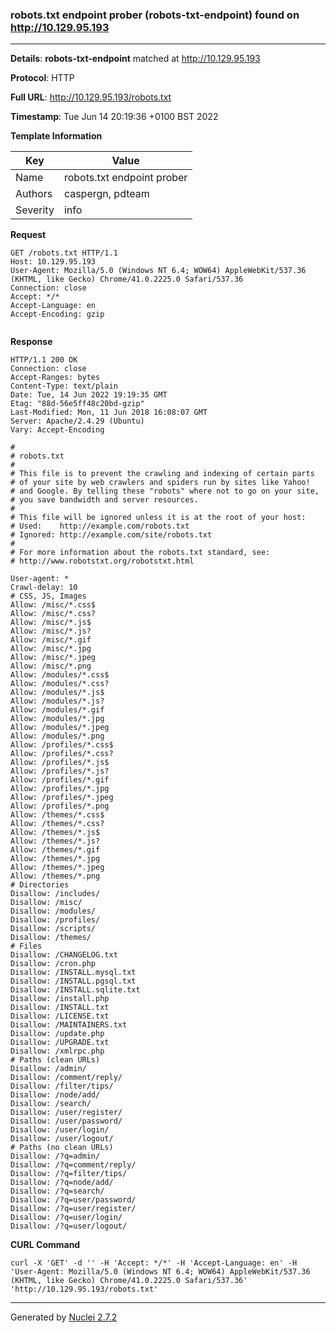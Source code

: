 ### robots.txt endpoint prober (robots-txt-endpoint) found on http://10.129.95.193
---
**Details**: **robots-txt-endpoint**  matched at http://10.129.95.193

**Protocol**: HTTP

**Full URL**: http://10.129.95.193/robots.txt

**Timestamp**: Tue Jun 14 20:19:36 +0100 BST 2022

**Template Information**

| Key | Value |
|---|---|
| Name | robots.txt endpoint prober |
| Authors | caspergn, pdteam |
| Severity | info |

**Request**
```http
GET /robots.txt HTTP/1.1
Host: 10.129.95.193
User-Agent: Mozilla/5.0 (Windows NT 6.4; WOW64) AppleWebKit/537.36 (KHTML, like Gecko) Chrome/41.0.2225.0 Safari/537.36
Connection: close
Accept: */*
Accept-Language: en
Accept-Encoding: gzip


```

**Response**
```http
HTTP/1.1 200 OK
Connection: close
Accept-Ranges: bytes
Content-Type: text/plain
Date: Tue, 14 Jun 2022 19:19:35 GMT
Etag: "88d-56e5ff48c20bd-gzip"
Last-Modified: Mon, 11 Jun 2018 16:08:07 GMT
Server: Apache/2.4.29 (Ubuntu)
Vary: Accept-Encoding

#
# robots.txt
#
# This file is to prevent the crawling and indexing of certain parts
# of your site by web crawlers and spiders run by sites like Yahoo!
# and Google. By telling these "robots" where not to go on your site,
# you save bandwidth and server resources.
#
# This file will be ignored unless it is at the root of your host:
# Used:    http://example.com/robots.txt
# Ignored: http://example.com/site/robots.txt
#
# For more information about the robots.txt standard, see:
# http://www.robotstxt.org/robotstxt.html

User-agent: *
Crawl-delay: 10
# CSS, JS, Images
Allow: /misc/*.css$
Allow: /misc/*.css?
Allow: /misc/*.js$
Allow: /misc/*.js?
Allow: /misc/*.gif
Allow: /misc/*.jpg
Allow: /misc/*.jpeg
Allow: /misc/*.png
Allow: /modules/*.css$
Allow: /modules/*.css?
Allow: /modules/*.js$
Allow: /modules/*.js?
Allow: /modules/*.gif
Allow: /modules/*.jpg
Allow: /modules/*.jpeg
Allow: /modules/*.png
Allow: /profiles/*.css$
Allow: /profiles/*.css?
Allow: /profiles/*.js$
Allow: /profiles/*.js?
Allow: /profiles/*.gif
Allow: /profiles/*.jpg
Allow: /profiles/*.jpeg
Allow: /profiles/*.png
Allow: /themes/*.css$
Allow: /themes/*.css?
Allow: /themes/*.js$
Allow: /themes/*.js?
Allow: /themes/*.gif
Allow: /themes/*.jpg
Allow: /themes/*.jpeg
Allow: /themes/*.png
# Directories
Disallow: /includes/
Disallow: /misc/
Disallow: /modules/
Disallow: /profiles/
Disallow: /scripts/
Disallow: /themes/
# Files
Disallow: /CHANGELOG.txt
Disallow: /cron.php
Disallow: /INSTALL.mysql.txt
Disallow: /INSTALL.pgsql.txt
Disallow: /INSTALL.sqlite.txt
Disallow: /install.php
Disallow: /INSTALL.txt
Disallow: /LICENSE.txt
Disallow: /MAINTAINERS.txt
Disallow: /update.php
Disallow: /UPGRADE.txt
Disallow: /xmlrpc.php
# Paths (clean URLs)
Disallow: /admin/
Disallow: /comment/reply/
Disallow: /filter/tips/
Disallow: /node/add/
Disallow: /search/
Disallow: /user/register/
Disallow: /user/password/
Disallow: /user/login/
Disallow: /user/logout/
# Paths (no clean URLs)
Disallow: /?q=admin/
Disallow: /?q=comment/reply/
Disallow: /?q=filter/tips/
Disallow: /?q=node/add/
Disallow: /?q=search/
Disallow: /?q=user/password/
Disallow: /?q=user/register/
Disallow: /?q=user/login/
Disallow: /?q=user/logout/

```


**CURL Command**
```
curl -X 'GET' -d '' -H 'Accept: */*' -H 'Accept-Language: en' -H 'User-Agent: Mozilla/5.0 (Windows NT 6.4; WOW64) AppleWebKit/537.36 (KHTML, like Gecko) Chrome/41.0.2225.0 Safari/537.36' 'http://10.129.95.193/robots.txt'
```
---
Generated by [Nuclei 2.7.2](https://github.com/projectdiscovery/nuclei)